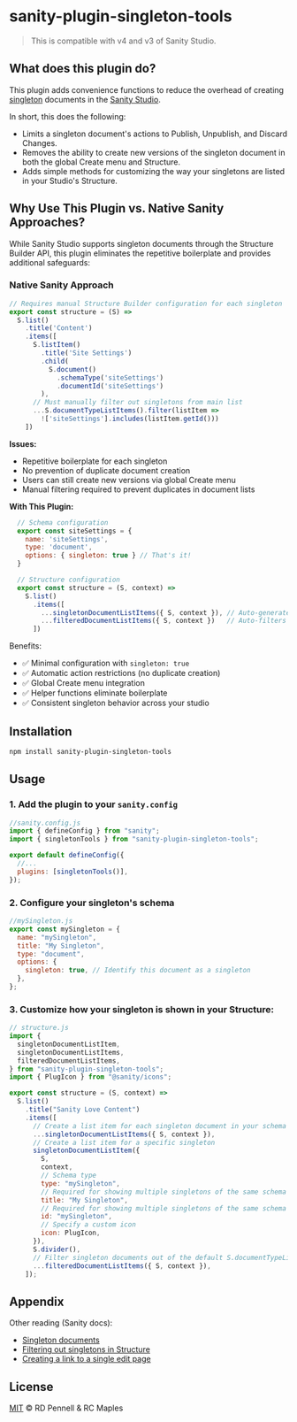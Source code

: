 # sanity-plugin-singleton-tools

> This is compatible with v4 and v3 of Sanity Studio.

## What does this plugin do?

This plugin adds convenience functions to reduce the overhead of creating [singleton](https://www.sanity.io/docs/studio/structure-builder-cheat-sheet#k5cd7ca204386) documents in the [Sanity Studio](https://www.sanity.io).

In short, this does the following:

- Limits a singleton document's actions to Publish, Unpublish, and Discard Changes.
- Removes the ability to create new versions of the singleton document in both the global Create menu and Structure.
- Adds simple methods for customizing the way your singletons are listed in your Studio's Structure.

## Why Use This Plugin vs. Native Sanity Approaches?

While Sanity Studio supports singleton documents through the Structure Builder API, this
plugin eliminates the repetitive boilerplate and provides additional safeguards:

### Native Sanity Approach
```js
// Requires manual Structure Builder configuration for each singleton
export const structure = (S) =>
  S.list()
    .title('Content')
    .items([
      S.listItem()
        .title('Site Settings')
        .child(
          S.document()
            .schemaType('siteSettings')
            .documentId('siteSettings')
        ),
      // Must manually filter out singletons from main list
      ...S.documentTypeListItems().filter(listItem =>
        !['siteSettings'].includes(listItem.getId()))
    ])
```

**Issues:**

- Repetitive boilerplate for each singleton
- No prevention of duplicate document creation
- Users can still create new versions via global Create menu
- Manual filtering required to prevent duplicates in document lists


**With This Plugin:**

```js
  // Schema configuration
  export const siteSettings = {
    name: 'siteSettings',
    type: 'document',
    options: { singleton: true } // That's it!
  }

  // Structure configuration
  export const structure = (S, context) =>
    S.list()
      .items([
        ...singletonDocumentListItems({ S, context }), // Auto-generates all singletons
        ...filteredDocumentListItems({ S, context })   // Auto-filters singletons from main list
      ])
```

  Benefits:
  - ✅ Minimal configuration with `singleton: true`
  - ✅ Automatic action restrictions (no duplicate creation)
  - ✅ Global Create menu integration
  - ✅ Helper functions eliminate boilerplate
  - ✅ Consistent singleton behavior across your studio

## Installation

```sh
npm install sanity-plugin-singleton-tools
```

## Usage

### 1. Add the plugin to your `sanity.config`

```js
//sanity.config.js
import { defineConfig } from "sanity";
import { singletonTools } from "sanity-plugin-singleton-tools";

export default defineConfig({
  //...
  plugins: [singletonTools()],
});
```

### 2. Configure your singleton's schema

```js
//mySingleton.js
export const mySingleton = {
  name: "mySingleton",
  title: "My Singleton",
  type: "document",
  options: {
    singleton: true, // Identify this document as a singleton
  },
};
```

### 3. Customize how your singleton is shown in your Structure:

```js
// structure.js
import {
  singletonDocumentListItem,
  singletonDocumentListItems,
  filteredDocumentListItems,
} from "sanity-plugin-singleton-tools";
import { PlugIcon } from "@sanity/icons";

export const structure = (S, context) =>
  S.list()
    .title("Sanity Love Content")
    .items([
      // Create a list item for each singleton document in your schema that links directly to a document view
      ...singletonDocumentListItems({ S, context }),
      // Create a list item for a specific singleton
      singletonDocumentListItem({
        S,
        context,
        // Schema type
        type: "mySingleton",
        // Required for showing multiple singletons of the same schema type
        title: "My Singleton",
        // Required for showing multiple singletons of the same schema type
        id: "mySingleton",
        // Specify a custom icon
        icon: PlugIcon,
      }),
      S.divider(),
      // Filter singleton documents out of the default S.documentTypeListItems() to prevent them from being rendered as lists or as duplicates
      ...filteredDocumentListItems({ S, context }),
    ]);
```

## Appendix

Other reading (Sanity docs):

- [Singleton documents](https://www.sanity.io/docs/studio/structure-builder-cheat-sheet#k5cd7ca204386)
- [Filtering out singletons in Structure](https://www.sanity.io/docs/studio/create-a-link-to-a-single-edit-page-in-your-main-document-type-list#fa1e82fd32be)
- [Creating a link to a single edit page](https://www.sanity.io/docs/studio/create-a-link-to-a-single-edit-page-in-your-main-document-type-list)

## License

[MIT](LICENSE) © RD Pennell & RC Maples
